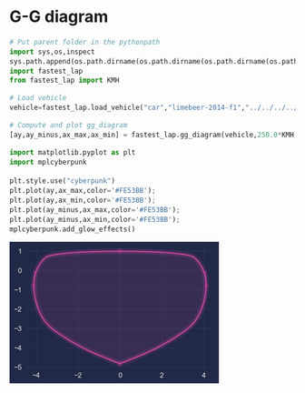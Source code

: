 # G-G diagram


```python
# Put parent folder in the pythonpath
import sys,os,inspect
sys.path.append(os.path.dirname(os.path.dirname(os.path.dirname(os.path.abspath(inspect.getfile(inspect.currentframe()))))))
import fastest_lap
from fastest_lap import KMH
```


```python
# Load vehicle
vehicle=fastest_lap.load_vehicle("car","limebeer-2014-f1","../../../../database/limebeer-2014-f1.xml");
```


```python
# Compute and plot gg_diagram
[ay,ay_minus,ax_max,ax_min] = fastest_lap.gg_diagram(vehicle,250.0*KMH,100);

```


```python
import matplotlib.pyplot as plt
import mplcyberpunk

plt.style.use("cyberpunk")
plt.plot(ay,ax_max,color='#FE53BB');
plt.plot(ay,ax_min,color='#FE53BB');
plt.plot(ay_minus,ax_max,color='#FE53BB');
plt.plot(ay_minus,ax_min,color='#FE53BB');
mplcyberpunk.add_glow_effects()
```


    
![png](output_4_0.png)
    



```python

```
